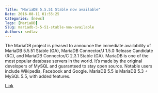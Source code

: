 ```yaml
---
Title: "MariaDB 5.5.51 Stable now available"
Date: 2016-08-11 01:55:25
Categories: [news]
Tags: [MariaDB]
Slug: mariadb-5-5-51-stable-now-available
Authors: sedlav
---
```


The MariaDB project is pleased to announce the immediate availability of MariaDB 5.5.51 Stable (GA), MariaDB Connector/J 1.5.0 Release Candidate (RC), and MariaDB Connector/C 2.3.1 Stable (GA).
MariaDB is one of the most popular database servers in the world. It’s made by the original developers of MySQL and guaranteed to stay open source. Notable users include Wikipedia, Facebook and Google. MariaDB 5.5 is MariaDB 5.3 + MySQL 5.5, with added features.

[Link](https://mariadb.com/kb/en/mariadb/mariadb-5551-changelog/)
